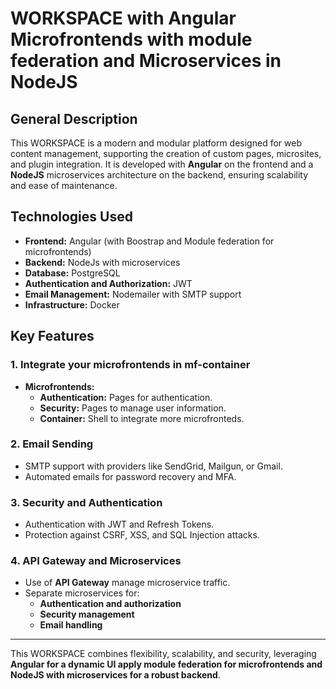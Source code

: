 # WORKSPACE with Angular Microfrontends with module federation and Microservices in NodeJS 

## General Description
This WORKSPACE is a modern and modular platform designed for web content management, supporting the creation of custom pages, microsites, and plugin integration. It is developed with **Angular** on the frontend and a **NodeJS** microservices architecture on the backend, ensuring scalability and ease of maintenance.

## Technologies Used
- **Frontend:** Angular (with Boostrap and Module federation for microfrontends)
- **Backend:** NodeJs with microservices
- **Database:** PostgreSQL
- **Authentication and Authorization:** JWT
- **Email Management:** Nodemailer with SMTP support
- **Infrastructure:** Docker

## Key Features

### 1. Integrate your microfrontends in mf-container
- **Microfrontends:**
  - **Authentication:** Pages for authentication.
  - **Security:** Pages to manage user information.
  - **Container:** Shell to integrate more microfronteds.

### 2. Email Sending
- SMTP support with providers like SendGrid, Mailgun, or Gmail.
- Automated emails for password recovery and MFA.

### 3. Security and Authentication
- Authentication with JWT and Refresh Tokens.
- Protection against CSRF, XSS, and SQL Injection attacks.

### 4. API Gateway and Microservices
- Use of **API Gateway**  manage microservice traffic.
- Separate microservices for:
  - **Authentication and authorization**
  - **Security management**
  - **Email handling**

---
This WORKSPACE combines flexibility, scalability, and security, leveraging **Angular for a dynamic UI apply module federation for microfrontends and NodeJS with microservices for a robust backend**.

